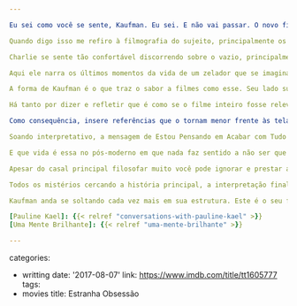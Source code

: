 ```yaml
---

Eu sei como você se sente, Kaufman. Eu sei. E não vai passar. O novo filme dirigido e escrito por Charlie transpõe para a tela o ritmo exato de declínio da sociedade contemporânea. A maior prova disso é que ninguém vai entender. Irão buscar vídeos explicativos de seus gurus favoritos que lhe digam o que pensar. Mas não é apenas a sociedade que este longo e tortuoso filme espelha: também espelha seu idealizador, Charlie Kaufman.

Quando digo isso me refiro à filmografia do sujeito, principalmente os roteiros. Existenciais e profundos, a preocupação de definir interações humanas em um mundo cercado de egocêntricos é latente. E após Sinédoque, por exemplo, conseguimos entender que o caminho que o cineasta percorre é sem volta. Sem mais o que dizer, só resta ao criador permanecer calado, afirmar o vazio e comentar auto-referências.

Charlie se sente tão confortável discorrendo sobre o vazio, principalmente sobre o que não aconteceu e sobre o estado de mediocridade dos narcisos, que é quase fascinante. Ele é um Woody Allen maquiavélico e sem paixão. Seu estilo pelo estilo invade a tela, e você sabe quando está vendo uma obra escrita ou adaptada quando surgem desnecessárias confusões, as mesmas que entregam o ouro em seus filmes. Aí seu lado humano prevalece. Ele está interessado em nossa natureza, talvez dele próprio, e usa o particular para atingir o universal. Por isso, apesar da jornada dos personagens ser irrelevante comparada aos grandes temas, não é o tema nem a história que fascinam, mas a textura do universo onde tudo se passa.

Aqui ele narra os últimos momentos da vida de um zelador que se imagina apresentando a namorada que ele próprio desconhece para seus agora inexistentes pais. Ele imagina esse encontro do ponto de vista da garota, que é narradora e protagonista. Jake mistura épocas e passagens de sua vida, elementos que constituíram quem ele se tornou, e acabou se tornando por tempo demais. Agora que está no fim ele está preso na inevitabilidade de viver o que não foi, e seu grande desafio, o grande desafio deste filme, e para todos nós, até certo ponto, é conviver com nós mesmos depois de tudo o que não foi conquistado, o que não foi vivido. Quando o agora é tarde demais.

A forma de Kaufman é o que traz o sabor a filmes como esse. Seu lado surrealista transforma todas as cenas em momentos de reflexão sobre qualquer coisa que não seja um estudo de personagem. Porque não é. Kaufman está mais interessado em ser tão particular que acaba universalizando sua mensagem. Ele sequer se lembra que existem personagens em suas histórias. Às vezes, como em Adaptação, ele mesmo se recicla em uma delas. Em outros, como Anomalisa, ele enxerga através dos meros bonecos de carne que fundamentalmente somos.

Há tanto por dizer e refletir que é como se o filme inteiro fosse relevante e ao mesmo tempo parte nenhuma dele. É a sensação que fica no ar. Não são detalhes, por mais geniais que sejam. Este é um Kaufman surpreendentemente mais humilde em suas pretensões. Quanto mais genial ele se torna menos convicto está de que é capaz de escrever estas pérolas que anda escrevendo já faz décadas.

Como consequência, insere referências que o tornam menor frente às telas. Em uma piada tão espirituosa quanto acidental, um filme dentro do filme, uma comédia romântica piegas, se revela como dirigido por ninguém menos que Robert Zemeckis. Ao encontrar em cena um discurso sobre uma vida inteira, Kaufman usa nada menos que o diálogo mais icônico dos anos 90, direto da boca de John Nash de [Uma Mente Brilhante]. E, incerto de suas capacidades, ele nos dá a exata noção de pequenez quando "ele próprio" de certa forma se diminiu, ou se coloca em seu devido lugar, ao inserir um longo monólogo vindo de uma análise da crítica de cinema mais brilhante de todos os tempos, [Pauline Kael]. O cineasta não está atacando a figura do crítico como muitos fazem. Seria banal demais para seus objetivos. Pelo contrário: ele sempre a admirou, e cresceu a lendo, como muitos de nós. E como todos nós, ele sabe que Kael foi muito mais esperta.

Soando interpretativo, a mensagem de Estou Pensando em Acabar com Tudo é óbvia demais para ficarmos apenas nesses joguinhos. Jake não consegue o que tanto deseja nem em seus próprios pensamentos. E ele não está sozinho. Quantos de nós está em completo descontrole emocional, reagindo instintivamente à rotina diária, presos à situação do momento, nos conformando com o breve e aconchegante calor depositado em nossas costas por um sol indiferente à vida quando saímos de uma sombra em direção à próxima. Todos nós sabemos que o destino de cada um é em direção à maior sombra de todas, da qual nunca mais vamos voltar. Estarmos gratos pelo sol fazer o que sequer controlamos é um dos mecanismos da natureza que nos assombra pela poesia e pelo horror que o caos representa.

E que vida é essa no pós-moderno em que nada faz sentido a não ser que nós mesmos arregacemos as mangas para embutir significado? E este significado nem foi nossa decisão, mas nosso cérebro trabalhando em segundo plano enquanto tentamos viver mais um dia.

Apesar do casal principal filosofar muito você pode ignorar e prestar atenção aos meros detalhes de quem é Lucy, ou nunca foi, e como ela pula entre profissões, e como ela nunca está completa. E como Jake, apesar de estar na direção de seu carro e levar sua namorada pela nevasca, é incapaz de pedir um sorvete, com medo dos fantasmas do passado. E o passado se aproxima cada vez mais quando o futuro fica menor.

Todos os mistérios cercando a história principal, a interpretação final da adaptação da obra literária homônima do escritor estreante Iain Reid, são contornos que nós mesmos às vezes fazemos para evitar enxergar a verdade bem na frente de nossos olhos. E quando nem isso funciona, bem, você tem essa interpretação maravilhosa, caricatural e ao mesmo tempo fascinante de Toni Collete, sendo a mãe caipira que não consegue esconder o quão inatingível ela foi para o filho, e como a visão dele sobre ela tenta esconder atrás do orgulho o desespero de ter parido um filho extremamente limitado. Seu maior orgulho, uma medalha ou troféu por algo pequeno em sua juventude, é ao que ela mais se segura. E o ritmo meticulosamente irregular de sua estranha risada junto dos movimentos com a cabeça para trás e os olhos piscando e se revirando é um misto de descontrole involuntário nas mãos de uma das maiores atrizes da atualizade, onde até uma caricatura desperta a reflexão.

Kaufman anda se soltando cada vez mais em sua estrutura. Este é o seu filme mais frouxo de longe, e com certeza o menos empolgante. Todo o seu tom intimista e deprimente nos faz sentir mal, mas não pelas pessoas na tela, mas por nós mesmos. Por quais caminhos miseráveis a humanidade avança quando os índices de depressão, suicídio e ansiedade sobem, enquanto nossa maior preocupação é qual termo politicamente correto devemos adotar para não ferir os ouvidos dos que não estão presentes. Que final miserável para uma sociedade tão próspera, não conseguir agarrar o significado que nos faz agir todos os dias, e lamentar pelo passado inevitável que nos conduz ao futuro repetido. E não adianta nada elogiar aquele poeta ou aquela crítica de cinema se não conseguirmos enxergar além para onde devemos ir a partir de onde os que nos precedem chegaram. Este parece ser mesmo o fim da linha. Nos contentamos com uma lambida em um sorvete imaginário no meio de uma nevasca inevitavelmente real e próxima.

[Pauline Kael]: {{< relref "conversations-with-pauline-kael" >}}
[Uma Mente Brilhante]: {{< relref "uma-mente-brilhante" >}}

---
```

categories:
- writting
date: '2017-08-07'
link: https://www.imdb.com/title/tt1605777
tags:
- movies
title: Estranha Obsessão
